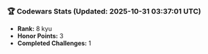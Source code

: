 ### 🏆 Codewars Stats (Updated: 2025-10-31 03:37:01 UTC)

- **Rank:** 8 kyu
- **Honor Points:** 3
- **Completed Challenges:** 1
